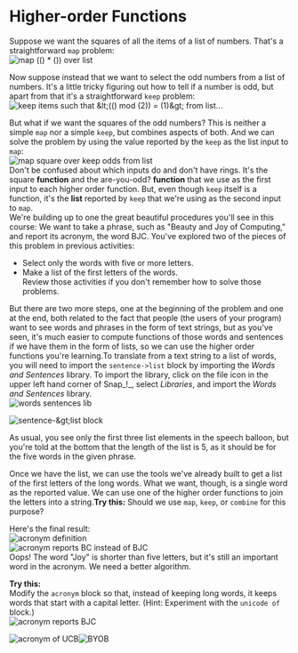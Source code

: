 # Higher-order Functions

Suppose we want the squares of all the items of a list of numbers. That's a straightforward `map` problem:  
![map \(\(\) \* \(\)\) over list](https://beautyjoy.github.io/bjc-r/img/list/hof/mapsq.png)  
  
Now suppose instead that we want to select the odd numbers from a list of numbers. It's a little tricky figuring out how to tell if a number is odd, but apart from that it's a straightforward `keep` problem:  
![keep items such that &amp;lt;\(\(\) mod \(2\)\) = \(1\)&amp;gt; from list...](https://beautyjoy.github.io/bjc-r/img/list/hof/keepodds.png)  
  
But what if we want the squares of the odd numbers? This is neither a simple `map` nor a simple `keep`, but combines aspects of both. And we can solve the problem by using the value reported by the `keep` as the list input to `map`:  
![map square over keep odds from list](https://beautyjoy.github.io/bjc-r/img/list/hof/sq-odds.png)  
Don't be confused about which inputs do and don't have rings. It's the square **function** and the are-you-odd? **function** that we use as the first input to each higher order function. But, even though `keep` itself is a function, it's the **list** reported by `keep` that we're using as the second input to `map`.  
We're building up to one the great beautiful procedures you'll see in this course: We want to take a phrase, such as "Beauty and Joy of Computing," and report its acronym, the word BJC. You've explored two of the pieces of this problem in previous activities:  
- Select only the words with five or more letters.  
- Make a list of the first letters of the words.  
Review those activities if you don't remember how to solve those problems.

But there are two more steps, one at the beginning of the problem and one at the end, both related to the fact that people \(the users of your program\) want to see words and phrases in the form of text strings, but as you've seen, it's much easier to compute functions of those words and sentences if we have them in the form of lists, so we can use the higher order functions you're learning.To translate from a text string to a list of words, you will need to import the `sentence->list` block by importing the _Words and Sentences_ library. To import the library, click on the file icon in the upper left hand corner of Snap_!_, select _Libraries_, and import the _Words and Sentences_ library.  
![words sentences lib](https://beautyjoy.github.io/bjc-r/img/list/hof/words-sentences-lib.png)  
  
![sentence-&amp;gt;list block](https://beautyjoy.github.io/bjc-r/img/list/hof/stol.png)  
  
As usual, you see only the first three list elements in the speech balloon, but you're told at the bottom that the length of the list is 5, as it should be for the five words in the given phrase.

Once we have the list, we can use the tools we've already built to get a list of the first letters of the long words. What we want, though, is a single word as the reported value. We can use one of the higher order functions to join the letters into a string.**Try this:** Should we use `map`, `keep`, or `combine` for this purpose?

Here's the final result:  
![acronym definition](https://beautyjoy.github.io/bjc-r/img/list/hof/acronym.png)  
![acronym reports BC instead of BJC](https://beautyjoy.github.io/bjc-r/img/list/hof/bad-bjc.png)  
Oops! The word "Joy" is shorter than five letters, but it's still an important word in the acronym. We need a better algorithm.  
  
**Try this:**  
Modify the `acronym` block so that, instead of keeping long words, it keeps words that start with a capital letter. \(Hint: Experiment with the `unicode of` block.\)  
![acronym reports BJC](https://beautyjoy.github.io/bjc-r/img/list/hof/good-bjc.png)

![acronym of UCB](https://beautyjoy.github.io/bjc-r/img/list/hof/ucb-acro.png)![BYOB](https://beautyjoy.github.io/bjc-r/img/list/hof/byob-acro.png)

